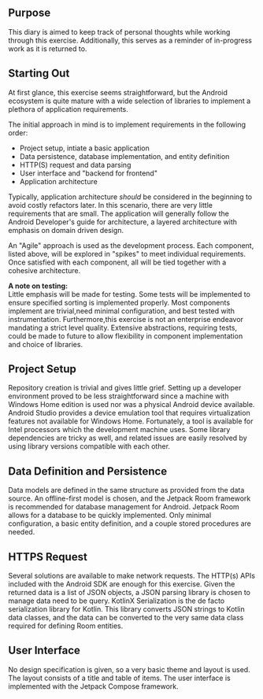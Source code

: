 ## Purpose  
This diary is aimed to keep track of personal thoughts while working through
this exercise. Additionally, this serves as a reminder of in-progress work as
it is returned to.  
  
## Starting Out  
At first glance, this exercise seems straightforward, but the Android
ecosystem is quite mature with a wide selection of libraries to implement
a plethora of application requirements.  
  
The initial approach in mind is to implement requirements in the following
order:  
- Project setup, intiate a basic application
- Data persistence, database implementation, and entity definition
- HTTP(S) request and data parsing
- User interface and "backend for frontend"
- Application architecture

Typically, application architecture *should* be considered in the beginning to
avoid costly refactors later. In this scenario, there are very little
requirements that are small. The application will generally follow the Android
Developer's guide for architecture, a layered architecture with emphasis on
domain driven design. 

An "Agile" approach is used as the development process. Each component, listed
above, will be explored in "spikes" to meet individual requirements. Once
satisfied with each component, all will be tied together with a cohesive
architecture.  
  
**A note on testing:**  
Little emphasis will be made for testing. Some tests will be implemented to
ensure specified sorting is implemented properly. Most components implement are
trivial,need minimal configuration, and best tested with instrumentation.
Furthermore,this exercise is not an enterprise endeavor mandating a strict level
quality. Extensive abstractions, requiring tests, could be made to future to
allow flexibility in component implementation and choice of libraries.  
  
## Project Setup  
Repository creation is trivial and gives little grief. Setting up a developer
environment proved to be less straightforward since a machine with Windows Home
edition is used nor was a physical Android device available. Android Studio
provides a device emulation tool that requires virtualization features not
available for Windows Home. Fortunately, a tool is available for Intel
processors which the development machine uses. Some library dependencies are
tricky as well, and related issues are easily resolved by using library versions
compatible with each other.  
  
## Data Definition and Persistence  
Data models are defined in the same structure as provided from the data source.
An offline-first model is chosen, and the Jetpack Room framework is recommended
for database management for Android. Jetpack Room allows for a database to be
quickly implemented. Only minimal configuration, a basic entity definition, and
a couple stored procedures are needed.  
  
## HTTPS Request  
Several solutions are available to make network requests. The HTTP(s) APIs
included with the Android SDK are enough for this exercise. Given the returned
data is a list of JSON objects, a JSON parsing library is chosen to manage data
need to be query. KotlinX Serialization is the de facto serialization library
for Kotlin. This library converts JSON strings to Kotlin data classes, and the
data can be converted to the very same data class required for defining Room
entities.  

## User Interface
No design specification is given, so a very basic theme and layout is used. The
layout consists of a title and table of items. The user interface is implemented
with the Jetpack Compose framework.
  
